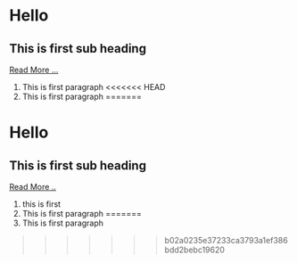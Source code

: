 # Hello 
## This is first sub heading 
[Read More ...](www.doit.gov.np)
1. This is first paragraph
<<<<<<< HEAD
2. This is first paragraph
=======
# Hello #
## This is first sub heading ##
[Read More ..](www.doit.gov.np)
1. this is first 
2. This is first paragraph
=======
2. This is first paragraph
>>>>>>> b02a0235e37233ca3793a1ef386bdd2bebc19620
